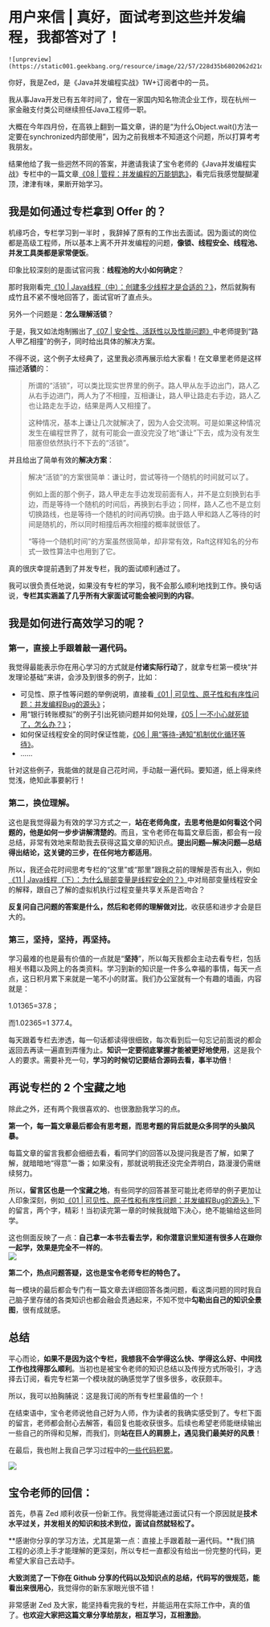 # 用户来信 | 真好，面试考到这些并发编程，我都答对了！

    ![unpreview](https://static001.geekbang.org/resource/image/22/57/228d35b6802062d21d3391c6b54ad757.jpg)

你好，我是Zed，是《Java并发编程实战》1W+订阅者中的一员。

我从事Java开发已有五年时间了，曾在一家国内知名物流企业工作，现在杭州一家金融支付类公司继续担任Java工程师一职。

大概在今年四月份，在高铁上翻到一篇文章，讲的是“为什么Object.wait()方法一定要在synchronized内部使用”，因为之前我根本不知道这个问题，所以打算考考我朋友。

结果他给了我一些迥然不同的答案，并邀请我读了宝令老师的《Java并发编程实战》专栏中的一篇文章[《08 | 管程：并发编程的万能钥匙》](https://time.geekbang.org/column/article/86089)，看完后我感觉醍醐灌顶，津津有味，果断开始学习。

## 我是如何通过专栏拿到 Offer 的？

机缘巧合，专栏学习到一半时 ，我辞掉了原有的工作出去面试。因为面试的岗位都是高级工程师，所以基本上离不开并发编程的问题，**像锁、线程安全、线程池、并发工具类都是家常便饭**。

印象比较深刻的是面试官问我：**线程池的大小如何确定**？

那时我刚看完[《10 | Java线程（中）：创建多少线程才是合适的？》](https://time.geekbang.org/column/article/86666)，然后就胸有成竹且不紧不慢地回答了，面试官听了直点头。

另外一个问题是：**怎么理解活锁**？

于是，我又如法炮制搬出了[《07 | 安全性、活跃性以及性能问题》](https://time.geekbang.org/column/article/85702)中老师提到“路人甲乙相撞”的例子，同时给出具体的解决方案。

不得不说，这个例子太经典了，这里我必须再展示给大家看！在文章里老师是这样描述**活锁**的：

> 所谓的“活锁”，可以类比现实世界里的例子。路人甲从左手边出门，路人乙从右手边进门，两人为了不相撞，互相谦让，路人甲让路走右手边，路人乙也让路走左手边，结果是两人又相撞了。
> 
> 这种情况，基本上谦让几次就解决了，因为人会交流啊。可是如果这种情况发生在编程世界了，就有可能会一直没完没了地“谦让”下去，成为没有发生阻塞但依然执行不下去的“活锁”。

并且给出了简单有效的**解决方案**：

> 解决“活锁”的方案很简单：谦让时，尝试等待一个随机的时间就可以了。
> 
> 例如上面的那个例子，路人甲走左手边发现前面有人，并不是立刻换到右手边，而是等待一个随机的时间后，再换到右手边；同样，路人乙也不是立刻切换路线，也是等待一个随机的时间再切换。由于路人甲和路人乙等待的时间是随机的，所以同时相撞后再次相撞的概率就很低了。
> 
> “等待一个随机时间”的方案虽然很简单，却非常有效，Raft这样知名的分布式一致性算法中也用到了它。

真的很庆幸提前遇到了并发专栏，我的面试顺利通过了。

我可以很负责任地说，如果没有专栏的学习，我不会那么顺利地找到工作。换句话说，**专栏其实涵盖了几乎所有大家面试可能会被问到的内容**。

## 我是如何进行高效学习的呢？

### 第一，直接上手跟着敲一遍代码。

我觉得最能表示你在用心学习的方式就是**付诸实际行动**了，就拿专栏第一模块“并发理论基础”来讲，会涉及到很多的例子，比如：

*   可见性、原子性等问题的举例说明，直接看[《01 | 可见性、原子性和有序性问题：并发编程Bug的源头》](https://time.geekbang.org/column/article/83682)；
*   用“银行转账模拟”的例子引出死锁问题并如何处理，[《05 | 一不小心就死锁了，怎么办？》](https://time.geekbang.org/column/article/85001)；
*   如何保证线程安全的同时保证性能，[《06 | 用“等待-通知”机制优化循环等待》](https://time.geekbang.org/column/article/85241)。
*   ……

针对这些例子，我能做的就是自己花时间，手动敲一遍代码。要知道，纸上得来终觉浅，绝知此事要躬行！

### 第二，换位理解。

这也是我觉得最为有效的学习方式之一，**站在老师角度，去思考他是如何看这个问题的，他是如何一步步讲解清楚的**。而且，宝令老师在每篇文章后面，都会有一段总结，非常有效地来帮助我去获得这篇文章的知识点。**提出问题—解决问题—总结得出结论，这关键的三步，在任何地方都适用**。

所以，我还会花时间思考专栏的“这里”或“那里”跟我之前的理解是否有出入，例如[《11 | Java线程（下）：为什么局部变量是线程安全的？》](https://time.geekbang.org/column/article/86695)中对局部变量线程安全的解释，跟自己了解的虚拟机执行过程变量共享关系是否吻合？

**反复问自己问题的答案是什么，然后和老师的理解做对比**，收获感和进步才会是巨大的。

### 第三，坚持，坚持，再坚持。

学习最难的也是最有价值的一点就是“**坚持**”，所以每天我都会主动去看专栏，包括相关书籍以及网上的各类资料。学习到新的知识是一件多么幸福的事情，每天一点点，这日积月累下来就是一笔不小的财富。我们办公室就有一个有趣的墙画，内容就是：

1.01365\=37.8；

而1.02365\=1 377.4。

每天跟着专栏去渗透，每一句话都读得很细致，每次看到后一句忘记前面说的都会返回去再读一遍直到弄懂为止。**知识一定要彻底掌握才能被更好地使用**，这是我个人的要求。需要补充一句，**学习的时候切记要结合源码去看，事半功倍**！

## 再说专栏的 2 个宝藏之地

除此之外，还有两个我很喜欢的、也很激励我学习的点。

**第一个，每一篇文章最后都会有思考题，而思考题的背后就是众多同学的头脑风暴。**

每篇文章的留言我都会细细去看，看同学们的回答以及提问我是否了解，如果了解，就暗暗地“得意”一番；如果没有，那就说明我还没完全弄明白，路漫漫仍需继续努力。

所以，**留言区也是一个宝藏之地**，有些同学的回答甚至可能比老师举的例子更加让人印象深刻，例如[《01 | 可见性、原子性和有序性问题：并发编程Bug的源头》](https://time.geekbang.org/column/article/83682)下的留言，两个字，精彩！当初读完第一章的时候我就暗下决心，绝不能输给这些同学。

这也侧面反映了一点：**自己拿一本书去看去学，和你潜意识里知道有很多人在跟你一起学，效果是完全不一样的**。  
![](https://static001.geekbang.org/resource/image/d5/13/d5e1a7d0a501e8e19b78ef81d3a11413.jpg)

**第二个，热点问题答疑，这也是宝令老师专栏的特色了。**

每一模块的最后都会专门有一篇文章去详细回答各类问题，看这类问题的同时我自己脑子里存储的各类知识也都会融会贯通起来，不知不觉中**勾勒出自己的知识全景图**，很有成就感。

## 总结

平心而论，**如果不是因为这个专栏，我想我不会学得这么快、学得这么好、中间找工作也找得那么顺利**。当初也是被宝令老师的知识总结以及传授方式所吸引，才选择去订阅，看完专栏第一个模块就的确感觉学了很多很多，收获颇丰。

所以，我可以拍胸脯说：这是我订阅的所有专栏里最值的一个！

在结束语中，宝令老师说他自己好为人师，作为读者的我确实感受到了。专栏下面的留言，老师都会耐心去解答，看回复也能收获很多。后续也希望老师能继续输出一些自己的所得和见解，而我们，则**站在巨人的肩膀上，遇见我们最美好的风景**！

在最后，我也附上我自己学习过程中的[一些代码积累](https://github.com/Fadezed/concurrency)。

![](https://static001.geekbang.org/resource/image/3b/db/3bff102888cec5c7bfbc35a1fdeda0db.jpg)

## 宝令老师的回信：

首先，恭喜 Zed 顺利收获一份新工作。我觉得能通过面试只有一个原因就是**技术水平过关，并发相关的知识和技术到位，面试自然就轻松了。**

**感谢你分享的学习方法，尤其是第一点：直接上手跟着敲一遍代码。**我们搞工程的必须上手才能理解的更深刻，所以专栏一直都没有给出一份完整的代码，更希望大家自己去动手。

**大致浏览了一下你在 Github 分享的代码以及知识点的总结，代码写的很规范，能看出来很用心**，我觉得你的新东家眼光很不错！

非常感谢 Zed 及大家，能坚持看完我的专栏，并能运用在实际工作中，真的值了。**也欢迎大家把这篇文章分享给朋友，相互学习，互相激励**。
    